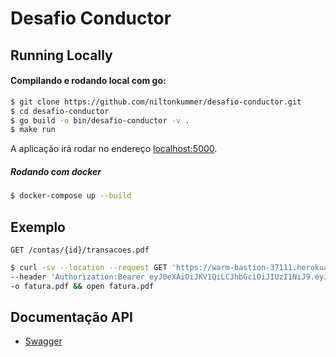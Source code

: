 
# Desafio Conductor

## Running Locally

#### Compilando e rodando local com go:
```sh
$ git clone https://github.com/niltonkummer/desafio-conductor.git
$ cd desafio-conductor
$ go build -o bin/desafio-conductor -v . 
$ make run
```

A aplicação irá rodar no endereço [localhost:5000](http://localhost:5000/).

##### Rodando com docker
```sh
$ docker-compose up --build
```

## Exemplo

`GET /contas/{id}/transacoes.pdf`

```sh
$ curl -sv --location --request GET 'https://warm-bastion-37111.herokuapp.com/conductor/v1/api/contas/c13d1ec5-3215-472c-b856-ed4a83ee5c4d/transacoes.pdf' \
--header 'Authorization:Bearer eyJ0eXAiOiJKV1QiLCJhbGciOiJIUzI1NiJ9.eyJpc3MiOiJPbmxpbmUgSldUIEJ1aWxkZXIiLCJpYXQiOjE2MTg4MDgzNzcsImV4cCI6MTY1MDM0NDM3NywiYXVkIjoid3d3LmV4YW1wbGUuY29tIiwic3ViIjoianJvY2tldEBleGFtcGxlLmNvbSIsIkdpdmVuTmFtZSI6IkpvaG5ueSIsIlN1cm5hbWUiOiJSb2NrZXQiLCJFbWFpbCI6Impyb2NrZXRAZXhhbXBsZS5jb20iLCJSb2xlIjpbIk1hbmFnZXIiLCJQcm9qZWN0IEFkbWluaXN0cmF0b3IiXX0.hf6ChYTnOw4dKuK51SZQA20k0J1eFOBLRcC-wD6Xhk4' \
-o fatura.pdf && open fatura.pdf
```

## Documentação API

- [Swagger](https://warm-bastion-37111.herokuapp.com/swagger/)
